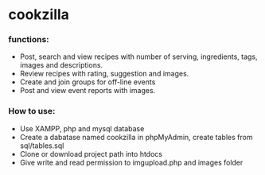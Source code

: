 # cookzilla
### functions:
* Post, search and view recipes with number of serving, ingredients, tags, images and descriptions.
* Review recipes with rating, suggestion and images.
* Create and join groups for off-line events
* Post and view event reports with images.

### How to use:
* Use XAMPP, php and mysql database
* Create a dabatase named cookzilla in phpMyAdmin, create tables from sql/tables.sql
* Clone or download project path into htdocs
* Give write and read permission to imgupload.php and images folder